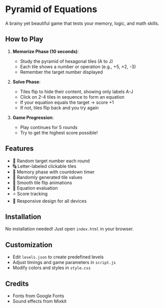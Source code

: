 # Pyramid of Equations

A brainy yet beautiful game that tests your memory, logic, and math skills.

## How to Play

1. **Memorize Phase (10 seconds)**:
   - Study the pyramid of hexagonal tiles (A to J)
   - Each tile shows a number or operation (e.g., +5, ×2, -3)
   - Remember the target number displayed

2. **Solve Phase**:
   - Tiles flip to hide their content, showing only labels A-J
   - Click on 2-4 tiles in sequence to form an equation
   - If your equation equals the target → score +1
   - If not, tiles flip back and you try again

3. **Game Progression**:
   - Play continues for 5 rounds
   - Try to get the highest score possible!

## Features

- 🎯 Random target number each round
- 🔠 Letter-labeled clickable tiles
- 🧠 Memory phase with countdown timer
- 🎲 Randomly generated tile values
- 🔄 Smooth tile flip animations
- 🧮 Equation evaluation
- ⭐ Score tracking
- 📱 Responsive design for all devices

## Installation

No installation needed! Just open `index.html` in your browser.

## Customization

- Edit `levels.json` to create predefined levels
- Adjust timings and game parameters in `script.js`
- Modify colors and styles in `style.css`

## Credits

- Fonts from Google Fonts
- Sound effects from Mixkit